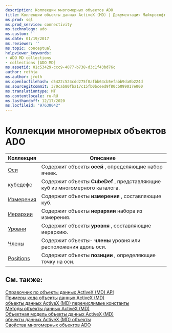 ```yaml
---
description: Коллекции многомерных объектов ADO
title: Коллекции объекты данных ActiveX (MD) | Документация Майкрософт
ms.prod: sql
ms.prod_service: connectivity
ms.technology: ado
ms.custom: ''
ms.date: 01/19/2017
ms.reviewer: ''
ms.topic: conceptual
helpviewer_keywords:
- ADO MD collections
- collections [ADO MD]
ms.assetid: 01c53429-ccc9-4077-b738-d3c1f43bd76c
author: rothja
ms.author: jroth
ms.openlocfilehash: d5422c524cdd275f0afbb64cb5efabb9da0b224d
ms.sourcegitcommit: 370cab80fba17c15fb0bceed9f80cb099017e000
ms.translationtype: MT
ms.contentlocale: ru-RU
ms.lasthandoff: 12/17/2020
ms.locfileid: "97638042"
---
```

# <a name="ado-md-collections"></a>Коллекции многомерных объектов ADO

|Коллекция|Описание|  
|-|-|  
|[Оси](./axes-collection-ado-md.md)|Содержит объекты **осей** , определяющие набор ячеек.|  
|[кубедефс](./cubedef-object-ado-md.md)|Содержит объекты **CubeDef** , представляющие куб из многомерного каталога.|  
|[Измерения](./dimension-object-ado-md.md)|Содержит объекты **измерения** , составляющие куб.|  
|[Иерархии](./hierarchy-object-ado-md.md)|Содержит объекты **иерархии** набора из измерения.|  
|[Уровни](./level-object-ado-md.md)|Содержит объекты **уровня** , составляющие иерархию.|  
|[Члены](./members-collection-ado-md.md)|Содержит объекты- **члены** уровня или расположения вдоль оси.|  
|[Positions](./positions-collection-ado-md.md)|Содержит объекты **позиции** , определяющие точку на оси.|  
  
## <a name="see-also"></a>См. также:  
 [Справочник по объекты данных ActiveX (MD) API](./ado-md-object-model.md)   
 [Примеры кода объекты данных ActiveX (MD)](./ado-md-code-examples.md)   
 [объекты данных ActiveX (MD) перечислимые константы](./ado-md-enumerated-constants.md)   
 [Методы объекты данных ActiveX (MD)](./ado-md-methods.md)   
 [Объектная модель объекты данных ActiveX (MD)](./ado-md-object-model.md)   
 [объекты данных ActiveX (MD) объекты](./ado-md-objects.md)   
 [Свойства многомерных объектов ADO](./ado-md-properties.md)
